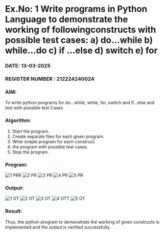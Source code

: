 # Ex.No: 1 Write programs in Python Language to demonstrate the working of followingconstructs with possible test cases: a) do…while b) while…do c) if …else d) switch e) for 

### DATE:      13-03-2025                                                                      
### REGISTER NUMBER : 212224240024

### AIM:  
To write python programs for do…while, while, for, switch and if…else and test with possible test 
Cases 

### Algorithm:
1. Start the program.
2. Create separate files for each given program.
3. Write simple program for each construct.
4.  the program with possible test cases.
5. Stop the program.
### Program:
![1 PRR](https://github.com/user-attachments/assets/1610666b-bd97-4326-9301-2cdaba91d579)
![2 PR](https://github.com/user-attachments/assets/41837994-b7e0-4356-9316-b98ea6892bd1)
![3 PR](https://github.com/user-attachments/assets/2a55e447-8fe8-4ef1-8e67-4265e4665fc3)
![4 PR](https://github.com/user-attachments/assets/52d48565-5319-4120-8c70-fd65f52f5acc)
![5 PR](https://github.com/user-attachments/assets/e145157a-9c8c-4856-a8a3-1ffb4f5cd6c2)
























### Output:
![1 OT](https://github.com/user-attachments/assets/ada116cb-4851-43f3-8d8c-3c5320c598c9)
![2 OT](https://github.com/user-attachments/assets/bb610ad8-492c-4fde-b0e3-00a656704b89)
![3 OT](https://github.com/user-attachments/assets/b016f283-8b6a-432a-8870-08ff48311d21)
![4 OTT](https://github.com/user-attachments/assets/2cf16b88-0a64-40ce-86aa-a0d9e3891f14)
![5 OT](https://github.com/user-attachments/assets/29f86f56-f6e9-48ec-a976-9a8dc90934af)
















### Result:
Thus, the python program to demonstrate the working of given constructs is implemented and the output is verified successfully.


